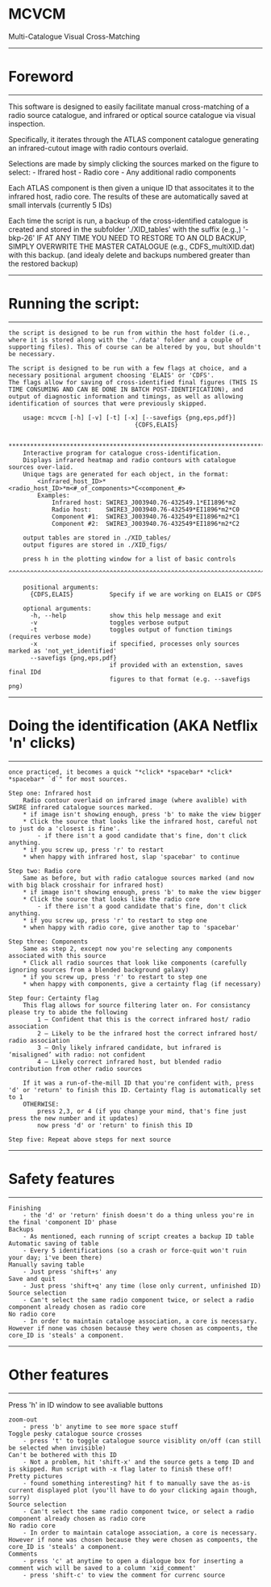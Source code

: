# MCVCM
Multi-Catalogue Visual Cross-Matching


***************
# Foreword
***************
This software is designed to easily facilitate manual cross-matching of a radio source catalogue, and infrared or optical source catalogue via visual inspection.

Specifically, it iterates through the ATLAS component catalogue generating an infrared-cutout image with radio contours overlaid. 

Selections are made by simply clicking the sources marked on the figure to select:
	- Ifrared host
	- Radio core
	- Any additional radio components 

Each ATLAS component is then given a unique ID that associtates it to the infrared host, radio core. The results of these are automatically saved at small intervals (currently 5 IDs)

Each time the script is run, a backup of the cross-identified catalogue is created and stored in the subfolder './XID_tables' with the suffix (e.g.,) '-bkp-26'
IF AT ANY TIME YOU NEED TO RESTORE TO AN OLD BACKUP, SIMPLY OVERWRITE THE MASTER CATALOGUE (e.g., CDFS_multiXID.dat) with this backup. (and idealy delete and backups numbered greater than the restored backup)

***************
# Running the script:
***************
	the script is designed to be run from within the host folder (i.e., where it is stored along with the './data' folder and a couple of supporting files). This of course can be altered by you, but shouldn't be necessary.

	The script is designed to be run with a few flags at choice, and a necessary positional argument choosing 'ELAIS' or 'CDFS'.
	The flags allow for saving of cross-identified final figures (THIS IS TIME CONSUMING AND CAN BE DONE IN BATCH POST-IDENTIFICATION), and output of diagnostic information and timings, as well as allowing identification of sources that were previously skipped.

		usage: mcvcm [-h] [-v] [-t] [-x] [--savefigs {png,eps,pdf}]
		                               {CDFS,ELAIS}

		********************************************************************************
		Interactive program for catalogue cross-identification.
		Displays infrared heatmap and radio contours with catalogue sources over-laid. 
		Unique tags are generated for each object, in the format:
			<infrared_host_ID>*<radio_host_ID>*m<#_of_components>*C<component_#>
			Examples: 
				Infrared host: SWIRE3_J003940.76-432549.1*EI1896*m2
				Radio host:    SWIRE3_J003940.76-432549*EI1896*m2*C0
				Component #1:  SWIRE3_J003940.76-432549*EI1896*m2*C1
				Component #2:  SWIRE3_J003940.76-432549*EI1896*m2*C2

		output tables are stored in ./XID_tables/
		output figures are stored in ./XID_figs/

		press h in the plotting window for a list of basic controls
		^^^^^^^^^^^^^^^^^^^^^^^^^^^^^^^^^^^^^^^^^^^^^^^^^^^^^^^^^^^^^^^^^^^^^^^^^^^^^^^^

		positional arguments:
		  {CDFS,ELAIS}          Specify if we are working on ELAIS or CDFS

		optional arguments:
		  -h, --help            show this help message and exit
		  -v                    toggles verbose output
		  -t                    toggles output of function timings (requires verbose mode)
		  -x                    if specified, processes only sources marked as 'not_yet_identified'
		  --savefigs {png,eps,pdf}
		                        if provided with an extenstion, saves final IDd
		                        figures to that format (e.g. --savefigs png)

***************
# Doing the identification (AKA Netflix 'n' clicks)
***************
	once practiced, it becomes a quick "*click* *spacebar* *click* *spacebar* `d`" for most sources. 

	Step one: Infrared host
		Radio contour overlaid on infrared image (where avalible) with SWIRE infrared catalogue sources marked. 
		* if image isn't showing enough, press 'b' to make the view bigger
		* Click the source that looks like the infrared host, careful not to just do a 'closest is fine'. 
			- if there isn't a good candidate that's fine, don't click anything. 
		* if you screw up, press 'r' to restart
		* when happy with infrared host, slap 'spacebar' to continue

	Step two: Radio core
		Same as before, but with radio catalogue sources marked (and now with big black crosshair for infrared host)
		* if image isn't showing enough, press 'b' to make the view bigger
		* Click the source that looks like the radio core
			- if there isn't a good candidate that's fine, don't click anything. 
		* if you screw up, press 'r' to restart to step one
		* when happy with radio core, give another tap to 'spacebar'

	Step three: Components
		Same as step 2, except now you're selecting any components associated with this source
		* Click all radio sources that look like components (carefully ignoring sources from a blended background galaxy)	
		* if you screw up, press 'r' to restart to step one
		* when happy with components, give a certainty flag (if necessary)

	Step four: Certainty flag
		This flag allows for source filtering later on. For consistancy please try to abide the following
			1 — Confident that this is the correct infrared host/ radio association
			2 — Likely to be the infrared host the correct infrared host/ radio association
			3 — Only likely infrared candidate, but infrared is ‘misaligned’ with radio: not confident
			4 — Likely correct infrared host, but blended radio contribution from other radio sources

		If it was a run-of-the-mill ID that you're confident with, press 'd' or 'return' to finish this ID. Certainty flag is automatically set to 1
		OTHERWISE:
			press 2,3, or 4 (if you change your mind, that's fine just press the new number and it updates)	
			now press 'd' or 'return' to finish this ID

	Step five: Repeat above steps for next source		

***************
# Safety features
***************
	
	Finishing
		- the 'd' or 'return' finish doesn't do a thing unless you're in the final 'component ID' phase
	Backups 
		- As mentioned, each running of script creates a backup ID table
	Automatic saving of table 
		- Every 5 identifications (so a crash or force-quit won't ruin your day; i've been there)
	Manually saving table 
		- Just press 'shift+s' any 
	Save and quit 
		- Just press 'shift+q' any time (lose only current, unfinished ID)
	Source selection 
		- Can't select the same radio component twice, or select a radio component already chosen as radio core
	No radio core 
		- In order to maintain cataloge association, a core is necessary. However if none was chosen because they were chosen as compoents, the core_ID is 'steals' a component.

***************
# Other features
***************		
Press 'h' in ID window to see avaliable buttons

	zoom-out
		- press 'b' anytime to see more space stuff
	Toggle pesky catalogue source crosses
		- press 't' to toggle catalogue source visiblity on/off (can still be selected when invisible)
	Can't be bothered with this ID
		- Not a problem, hit 'shift-x' and the source gets a temp ID and is skipped. Run script with -x flag later to finish these off!
	Pretty pictures
		- found something interesting? hit f to manually save the as-is current displayed plot (you'll have to do your clicking again though, sorry)
	Source selection 
		- Can't select the same radio component twice, or select a radio component already chosen as radio core
	No radio core 
		- In order to maintain cataloge association, a core is necessary. However if none was chosen because they were chosen as compoents, the core_ID is 'steals' a component.
	Comments
		- press 'c' at anytime to open a dialogue box for inserting a comment wich will be saved to a column 'xid_comment'
		- press 'shift-c' to view the comment for currenc source
